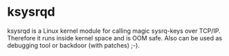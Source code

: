 # ksysrqd

ksysrqd is a Linux kernel module for calling magic sysrq-keys over TCP/IP. Therefore it runs inside kernel space and is OOM safe.  Also can be used as debugging tool or backdoor (with patches) ;-).



